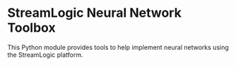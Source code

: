 # StreamLogic Neural Network Toolbox

This Python module provides tools to help implement neural networks using the StreamLogic platform.
